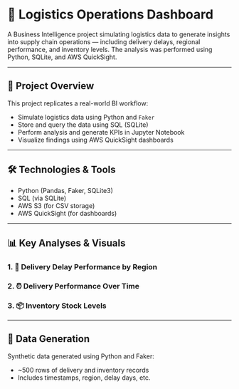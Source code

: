 # 🧭 Logistics Operations Dashboard

A Business Intelligence project simulating logistics data to generate insights into supply chain operations — including delivery delays, regional performance, and inventory levels. The analysis was performed using Python, SQLite, and AWS QuickSight.

---

## 🚀 Project Overview

This project replicates a real-world BI workflow:
- Simulate logistics data using Python and `Faker`
- Store and query the data using SQL (SQLite)
- Perform analysis and generate KPIs in Jupyter Notebook
- Visualize findings using AWS QuickSight dashboards

---

## 🛠️ Technologies & Tools

- Python (Pandas, Faker, SQLite3)
- SQL (via SQLite)
- AWS S3 (for CSV storage)
- AWS QuickSight (for dashboards)

---

## 📊 Key Analyses & Visuals

### 1. 📍 Delivery Delay Performance by Region

### 2. ⏰ Delivery Performance Over Time

### 3. 📦 Inventory Stock Levels

---

## 📁 Data Generation

Synthetic data generated using Python and Faker:
- ~500 rows of delivery and inventory records
- Includes timestamps, region, delay days, etc.
